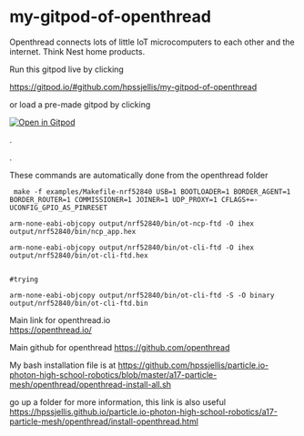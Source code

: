 # my-gitpod-of-openthread

Openthread connects lots of little IoT microcomputers to each other and the internet. Think Nest home products.


Run this gitpod live by clicking


https://gitpod.io/#github.com/hpssjellis/my-gitpod-of-openthread

or load a pre-made gitpod by clicking

[![Open in Gitpod](https://gitpod.io/button/open-in-gitpod.svg)](https://gitpod.io#snapshot/674e3367-1baf-43db-a205-dae91e24334c)


.


.



These commands are automatically done from the openthread folder

```
 make -f examples/Makefile-nrf52840 USB=1 BOOTLOADER=1 BORDER_AGENT=1 BORDER_ROUTER=1 COMMISSIONER=1 JOINER=1 UDP_PROXY=1 CFLAGS+=-UCONFIG_GPIO_AS_PINRESET 
 
arm-none-eabi-objcopy output/nrf52840/bin/ot-ncp-ftd -O ihex output/nrf52840/bin/ncp_app.hex

arm-none-eabi-objcopy output/nrf52840/bin/ot-cli-ftd -O ihex output/nrf52840/bin/ot-cli-ftd.hex


#trying 

arm-none-eabi-objcopy output/nrf52840/bin/ot-cli-ftd -S -O binary output/nrf52840/bin/ot-cli-ftd.bin 

```


Main link for openthread.io   
https://openthread.io/

Main github for openthread 
https://github.com/openthread



My bash installation file is at https://github.com/hpssjellis/particle.io-photon-high-school-robotics/blob/master/a17-particle-mesh/openthread/openthread-install-all.sh

go up a folder for more information, this link is also useful https://hpssjellis.github.io/particle.io-photon-high-school-robotics/a17-particle-mesh/openthread/install-openthread.html
